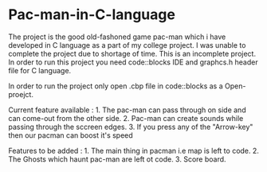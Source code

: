 # Pac-man-in-C-language

The project is the good old-fashoned game pac-man which i have developed in C language as a part of my college project. I was unable to complete the project due to shortage of time. This is an incomplete project. In order to run this project you need code::blocks IDE and graphcs.h header file for C language.

In order to run the project only open .cbp file in code::blocks as a Open-proejct.

Current feature available : 
      1. The pac-man can pass through on side and can come-out from the other side.
      2. Pac-man can create sounds while passing through the sccreen edges.
      3. If you press any of the "Arrow-key" then our pacman can boost it's speed
      
Features to be added :
      1. The main thing in pacman i.e map is left to code.
      2. The Ghosts which haunt pac-man are left ot code.
      3. Score board.
